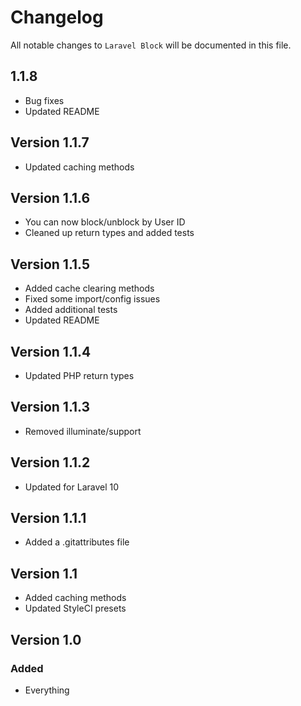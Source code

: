 # Changelog

All notable changes to `Laravel Block` will be documented in this file.

## 1.1.8

- Bug fixes
- Updated README

## Version 1.1.7

- Updated caching methods

## Version 1.1.6

- You can now block/unblock by User ID
- Cleaned up return types and added tests

## Version 1.1.5

- Added cache clearing methods
- Fixed some import/config issues
- Added additional tests
- Updated README

## Version 1.1.4

- Updated PHP return types

## Version 1.1.3

- Removed illuminate/support

## Version 1.1.2

- Updated for Laravel 10

## Version 1.1.1

- Added a .gitattributes file

## Version 1.1

- Added caching methods
- Updated StyleCI presets

## Version 1.0

### Added

- Everything
